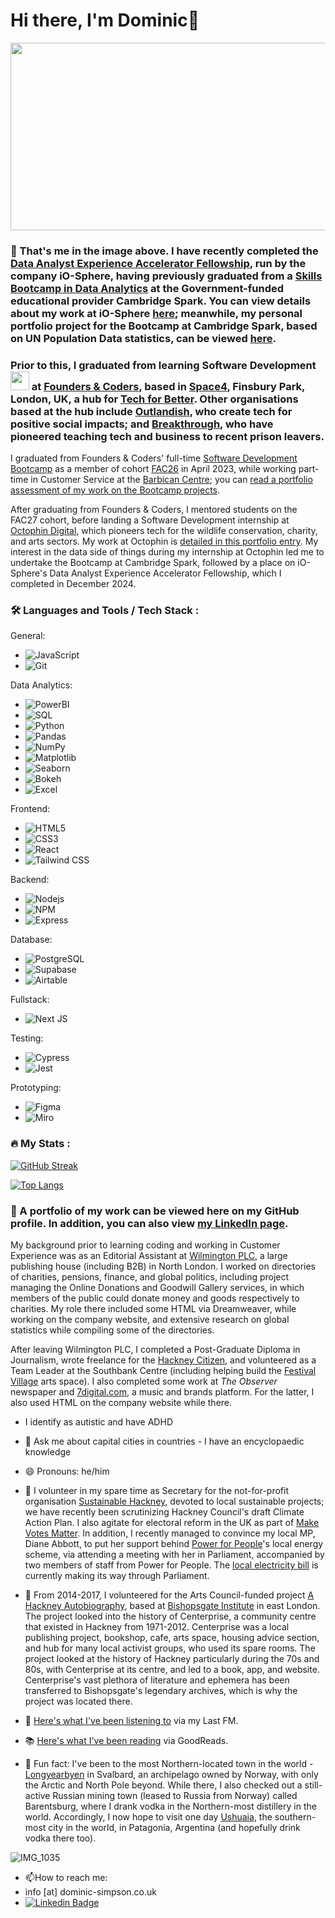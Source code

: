 # Hi there, I'm Dominic👋

<div align="center">
  <img src="https://media.giphy.com/media/dWesBcTLavkZuG35MI/giphy.gif" width="600" height="300"/>
</div>

### 🌱 That's me in the image above. I have recently completed the [Data Analyst Experience Accelerator Fellowship](https://io-sphere.io/data-analytics), run by the company iO-Sphere, having previously graduated from a [Skills Bootcamp in Data Analytics](https://info.cambridgespark.com/dfe-skills-bootcamp-in-data-analytics) at the Government-funded educational provider Cambridge Spark. You can view details about my work at iO-Sphere [here](https://dominic-simpson.co.uk/portfolio/iosphere-data-analyst-experience-accelerator); meanwhile, my personal portfolio project for the Bootcamp at Cambridge Spark, based on UN Population Data statistics, can be viewed [here](https://dominic-simpson.co.uk/portfolio/un-population-dataset-project).

### Prior to this, I graduated from learning Software Development <img src="https://media.giphy.com/media/WUlplcMpOCEmTGBtBW/giphy.gif" width="30"> at [Founders & Coders](http://www.foundersandcoders.com), based in [Space4](https://space4.tech), Finsbury Park, London, UK, a hub for [Tech for Better](https://www.foundersandcoders.com/tech-for-better). Other organisations based at the hub include [Outlandish](http://www.outlandish.com), who create tech for positive social impacts; and [Breakthrough](https://www.wearebreakthrough.org), who have pioneered teaching tech and business to recent prison leavers.

I graduated from Founders & Coders' full-time [Software Development Bootcamp](https://www.foundersandcoders.com/apprenticeship) as a member of cohort [FAC26](https://github.com/fac26) in April 2023, while working part-time in Customer Service at the [Barbican Centre](http://www.barbican.org.uk); you can [read a portfolio assessment of my work on the Bootcamp projects](https://github.com/DominicSimpson/portfolio).

After graduating from Founders & Coders, I mentored students on the FAC27 cohort, before landing a Software Development internship at [Octophin Digital](https://octophindigital.com), which pioneers tech for the wildlife conservation, charity, and arts sectors. My work at Octophin is [detailed in this portfolio entry](https://dominic-simpson.co.uk/portfolio/octophin-digital-global-safety-net-others). My interest in the data side of things during my internship at Octophin led me to undertake the Bootcamp at Cambridge Spark, followed by a place on iO-Sphere's Data Analyst Experience Accelerator Fellowship, which I completed in December 2024.

### :hammer_and_wrench: Languages and Tools / Tech Stack :
General:<br>
 - ![JavaScript](https://img.shields.io/badge/-JavaScript-%23F7DF1C?style=for-the-badge&logo=javascript&logoColor=000000&labelColor=%23F7DF1C&color=%23FFCE5A)
 - ![Git](https://img.shields.io/badge/-Git-%23F05032?style=for-the-badge&logo=git&logoColor=%23ffffff)

Data Analytics:<br>
 - ![PowerBI](https://img.shields.io/badge/-PowerBI-%23F2C811?style=for-the-badge&logo=powerbi&logoColor=ffffff)
 - ![SQL](https://img.shields.io/badge/-SQL-%23074059?style=for-the-badge&logo=postgresql&logoColor=ffffff)
 - ![Python](https://img.shields.io/badge/-Python-%2314354C?style=for-the-badge&logo=python&logoColor=ffffff)
 - ![Pandas](https://img.shields.io/badge/-Pandas-%23150A6F?style=for-the-badge&logo=pandas&logoColor=ffffff)
 - ![NumPy](https://img.shields.io/badge/-NumPy-%230d70c1?style=for-the-badge&logo=numpy&logoColor=ffffff)
 - ![Matplotlib](https://img.shields.io/badge/-Matplotlib-%230F4B6E?style=for-the-badge&logo=matplotlib&logoColor=ffffff)
 - ![Seaborn](https://img.shields.io/badge/-Seaborn-%231f77b4?style=for-the-badge&logo=seaborn&logoColor=ffffff)
 - ![Bokeh](https://img.shields.io/badge/-Bokeh-%233B0A45?style=for-the-badge&logo=bokeh&logoColor=ffffff)
 - ![Excel](https://img.shields.io/badge/-Excel-%23217346?style=for-the-badge&logo=microsoft-excel&logoColor=ffffff)

Frontend:<br>
  - ![HTML5](https://img.shields.io/badge/-HTML5-%23E44D27?style=for-the-badge&logo=html5&logoColor=ffffff)
  - ![CSS3](https://img.shields.io/badge/-CSS3-%231572B6?style=for-the-badge&logo=css3)
  - ![React](https://img.shields.io/badge/-React-%23282C34?style=for-the-badge&logo=react)
  - ![Tailwind CSS](https://img.shields.io/badge/Tailwind_CSS-38B2AC?style=for-the-badge&logo=tailwind-css&logoColor=white)

Backend:<br>
  -  ![Nodejs](https://img.shields.io/badge/-Nodejs-black?style=for-the-badge&logo=Node.js)
  -  ![NPM](https://img.shields.io/badge/npm-CB3837?style=for-the-badge&logo=npm&logoColor=white)
  -  ![Express](https://img.shields.io/badge/Express-000000?style=for-the-badge&logo=express&logoColor=white)

Database:<br>
  -  ![PostgreSQL](https://img.shields.io/badge/PostgreSQL-336791?style=for-the-badge&logo=postgresql&logoColor=white)
  -  ![Supabase](https://img.shields.io/badge/Supabase-000000?style=for-the-badge&logo=supabase&logoColor=white)
  -  ![Airtable](https://img.shields.io/badge/Airtable-18BFFF?style=for-the-badge&logo=airtable&logoColor=white)
  
Fullstack:<br>
  - ![Next JS](https://img.shields.io/badge/Next-black?style=for-the-badge&logo=next.js&logoColor=white)

Testing:<br>
  - ![Cypress](https://img.shields.io/badge/Cypress-17202C?style=for-the-badge&logo=cypress&logoColor=white)
  - ![Jest](https://img.shields.io/badge/Jest-C21325?style=for-the-badge&logo=jest&logoColor=white)

Prototyping:<br>
  - ![Figma](https://img.shields.io/badge/Figma-F24E1E?style=for-the-badge&logo=figma&logoColor=white)
  - ![Miro](https://img.shields.io/badge/Miro-050038?style=for-the-badge&logo=miro&logoColor=white)

  
  ### :fire: My Stats :
[![GitHub Streak](http://github-readme-streak-stats.herokuapp.com?user=DominicSimpson&theme=dark&background=000000)](https://git.io/streak-stats)

[![Top Langs](https://github-readme-stats.vercel.app/api/top-langs/?username=DominicSimpson&layout=compact&theme=vision-friendly-dark)](https://github.com/anuraghazra/github-readme-stats)

  
### :telescope: A portfolio of my work can be viewed here on my GitHub profile. In addition, you can also view [my LinkedIn page](https://www.linkedin.com/in/dominicbernardsimpson).

My background prior to learning coding and working in Customer Experience was as an Editorial Assistant at [Wilmington PLC](http://www.wilmingtonplc.com), a large publishing house (including B2B) in North London. I worked on directories of charities, pensions, finance, and global politics, including project managing the Online Donations and Goodwill Gallery services, in which members of the public could donate money and goods respectively to charities. My role there included some HTML via Dreamweaver, while working on the company website, and extensive research on global statistics while compiling some of the directories. 

After leaving Wilmington PLC, I completed a Post-Graduate Diploma in Journalism, wrote freelance for the [Hackney Citizen](http://www.hackneycitizen.co.uk), and volunteered as a Team Leader at the Southbank Centre (including helping build the [Festival Village](https://festivalvillage.wordpress.com) arts space). I also completed some work at _The Observer_ newspaper and [7digital.com](http://www.7digital.com), a music and brands platform. For the latter, I also used HTML on the company website while there.

- I identify as autistic and have ADHD

- 🌆 Ask me about capital cities in countries - I have an encyclopaedic knowledge

- 😄 Pronouns: he/him

- 🙌 I volunteer in my spare time as Secretary for the not-for-profit organisation [Sustainable Hackney](http://www.sustainablehackney.org.uk), devoted to local sustainable projects; we have recently been scrutinizing Hackney Council's draft Climate Action Plan. I also agitate for electoral reform in the UK as part of [Make Votes Matter](http://www.makevotesmatter.org.uk). In addition, I recently managed to convince my local MP, Diane Abbott, to put her support behind [Power for People](http://www.powerforpeople.org.uk)'s local energy scheme, via attending a meeting with her in Parliament, accompanied by two members of staff from Power for People. The [local electricity bill](https://powerforpeople.org.uk/the-local-electricity-bill) is currently making its way through Parliament.

- 🙌 From 2014-2017, I volunteered for the Arts Council-funded project [A Hackney Autobiography](http://www.ahackneyautobiography.org.uk), based at [Bishopsgate Institute](https://www.bishopsgate.org.uk) in east London. The project looked into the history of Centerprise, a community centre that existed in Hackney from 1971-2012. Centerprise was a local publishing project, bookshop, cafe, arts space, housing advice section, and hub for many local activist groups, who used its spare rooms. The project looked at the history of Hackney particularly during the 70s and 80s, with Centerprise at its centre, and led to a book, app, and website. Centerprise's vast plethora of literature and ephemera has been transferred to Bishopsgate's legendary archives, which is why the project was located there.  

- 🎸 [Here's what I've been listening to](https://www.last.fm/user/GoodnightLondon) via my Last FM.

- :books: [Here's what I've been reading](https://www.goodreads.com/user/show/144370038-dominic-simpson) via GoodReads.

- 🥶 Fun fact: I've been to the most Northern-located town in the world - [Longyearbyen](https://en.wikipedia.org/wiki/Longyearbyen) in Svalbard, an archipelago owned by Norway, with only the Arctic and North Pole beyond. While there, I also checked out a still-active Russian mining town (leased to Russia from Norway) called Barentsburg, where I drank vodka in the Northern-most distillery in the world. Accordingly, I now hope to visit one day [Ushuaia](https://en.wikipedia.org/wiki/Ushuaia), the southern-most city in the world, in Patagonia, Argentina (and hopefully drink vodka there too).

![IMG_1035](https://user-images.githubusercontent.com/52511353/193108896-04d7f188-972d-4c80-8d8f-eaed57caa953.JPG)

- :mailbox:How to reach me:
- info [at] dominic-simpson.co.uk
-  [![Linkedin Badge](https://img.shields.io/badge/-kakbar-blue?style=flat&logo=Linkedin&logoColor=white)](https://www.linkedin.com/in/dominicbernardsimpson/)
